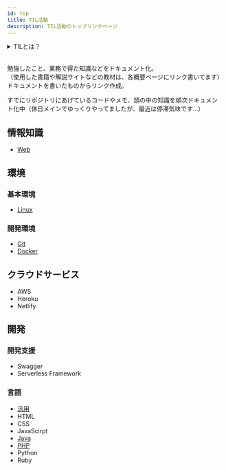 ```yaml
---
id: top
title: TIL活動
description: TIL活動のトップリンクページ
---
```


<details>
  <summary>TILとは？</summary>
  <blockquote>「Today I Learned」の略で、Github上にTILというリポジトリを作成してそこに今日覚えたことを書いていくというものです。</blockquote>

  出典：[Qiita - Githubのリポジトリ「TIL」を使って小さなアウトプットを習慣化する](https://qiita.com/nemui_/items/239335b4ed0c3c797add)

  目的
  - アウトプットの習慣が身につく
  - 勉強したことを可視化することでモチベーションに繋げる
  - 自分の財産になる
  - 他の人に勉強した内容を伝えられる材料になる

</details>

<br />

勉強したこと、業務で得た知識などをドキュメント化。  
（使用した書籍や解説サイトなどの教材は、各概要ページにリンク書いてます）  
ドキュメントを書いたものからリンク作成。

すでにリポジトリにあげているコードやメモ、頭の中の知識を順次ドキュメント化中（休日メインでゆっくりやってましたが、最近は停滞気味です...）

## 情報知識
- [Web](/docs/Web/web-overview)

## 環境
### 基本環境
- [Linux](/docs/Linux/linux-overview)

### 開発環境
- [Git](/docs/Git/git-overview)
- [Docker](/docs/Docker/docker-overview)

## クラウドサービス
- AWS
- Heroku
- Netlify

## 開発
### 開発支援
- Swagger
- Serverless Framework

### 言語
- [汎用](/docs/General/if-flat)
- HTML
- CSS
- JavaScirpt
- [Java](/docs/Java/Pure/java-overview)
- [PHP](/docs/PHP/Pure/php-overview)
- Python
- Ruby